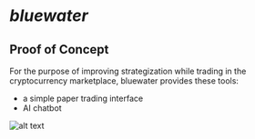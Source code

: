# _bluewater_

## Proof of Concept
For the purpose of improving strategization while trading in the cryptocurrency marketplace, 
bluewater provides these tools:
* a simple paper trading interface
* AI chatbot

![alt text](https://i.imgur.com/PPOOgSy.png)